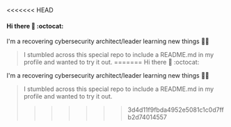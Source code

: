 <<<<<<< HEAD
#### Hi there 👋 :octocat:

I'm a recovering cybersecurity architect/leader learning new things :man_technologist: 

> I stumbled across this special repo to include a README.md in my profile and wanted to try it out. 
=======
Hi there 👋  :octocat:

I'm a recovering cybersecurity architect/leader learning new things :man_technologist:

> I stumbled across this special repo to include a README.md in my profile and wanted to try it out.
>>>>>>> 3d4d11f9fbda4952e5081c1c0d7ffb2d74014557

<!--
**lewtakris/lewtakris** is a ✨ _special_ ✨ repository because its `README.md` (this file) appears on your GitHub profile.

Here are some ideas to get you started:

- 🔭 I’m currently working on ...
- 🌱 I’m currently learning ...
- 👯 I’m looking to collaborate on ...
- 🤔 I’m looking for help with ...
- 💬 Ask me about ...
- 📫 How to reach me: ...
- 😄 Pronouns: ...
- ⚡ Fun fact: ...
-->
